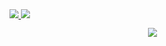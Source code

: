 <tr>
    <td align="center" style="padding=0;width=50%;">
      <a href="https://github.com/Jupiee">
      <img src="https://github-readme-stats.vercel.app/api/?username=Jupiee&title_color=6b49ba&text_color=9f9f9f&show_icons=true&bg_color=00000000&hide_border=true&icon_color=6b49ba&hide_title=true&count_private=true&include_all_commits=true&enable_animations=true" />
    </td>
      <td align="center" style="padding=0;width=50%;">
      <a href="https://github.com/Jupiee">
      <img src="https://github-readme-stats-one-bice.vercel.app/api/top-langs/?username=Jupiee&role=OWNER,ORGANIZATION_MEMBER,COLLABORATOR&title_color=6b49ba&text_color=6b49ba&show_icons=true&bg_color=00000000&hide_border=true&icon_color=6b49ba&hide_title=true&count_private=true&enable_animations=true" />
    </td>
  </tr>
</p>

<p align="center">
  <tr>
    <td align="center" style="padding=0;width=50%;">
      <a href="https://github.com/Jupiee">
      <img src="https://github-readme-streak-stats.herokuapp.com?user=Jupiee&theme=tokyonight_duo&hide_border=true&ring=6b49ba&currStreakLabel=6b49ba&sideNums=9f9f9f&dates=979797&sideLabels=6b49ba&currStreakNum=9f9f9f&border=DD2727&stroke=00000000&background=00000000&fire=6b49ba" />
    </td>
  </tr>
</p>